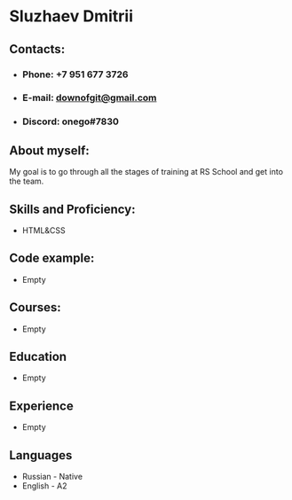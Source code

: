# Sluzhaev Dmitrii
## Contacts:
- ### Phone: +7 951 677 3726
- ### E-mail: downofgit@gmail.com
- ### Discord: onego#7830
## About myself:
My goal is to go through all the stages of training at RS School and get into the team.
## Skills and Proficiency:
- HTML&CSS
## Code example:
- Empty
## Courses:
- Empty
## Education
- Empty
## Experience
- Empty
## Languages
- Russian - Native
- English - A2
